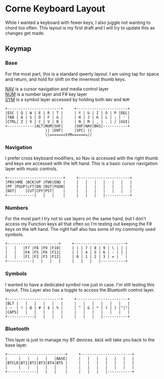 # Corne Keyboard Layout

While I wanted a keyboard with fewer keys, I also juggle not wanting to chord too
often.  This layout is my first draft and I will try to update this as changes
get made.

## Keymap

### Base

For the most part, this is a standard qwerty layout. I am using tap for
space and return, and hold for shift on the innermost thumb keys.

[NAV](#Navigation) is a cursor navigation and media control layer  
[NUM](#Numbers) is a number layer and F# key layer  
[SYM](#Symbols) is a symbol layer accessed by holding both `NAV` and `NUM`

```text
+------------------------+     +-----------------------+
|ESC | Q | W | E | R | T |     | Y | U | I | O | P |DEL|
|TAB | A | S | D | F | G |     | H | J | K | L | ; | ' |
|CTRL| Z | X | C | V | B |     | N | M | , | . | / |GUI|
+------------|ALT|NUM|SHF|     |SHF|NAV|BKS|-----------+
                  || |ENT|     |SPC| ||
                  \\=======SYM=======//
```

### Navigation

I prefer cross keyboard modifiers, so Nav is accessed with the right thumb and 
keys are accessed with the left hand. This is a basic cursor navigation layer
 with music controls.

```text
+-------------------------+     +-----------------------+
|PRV|HME |BCK|UP |FWD|END |     |   |   |   |   |   |   |
|PP |PGUP|LFT|DN |RGT|PGDN|     |   |   |   |   |   |   |
|NXT|    |CUT|CPY|PST|    |     |   |   |   |   |   |   |
+------------|   |   |    |     |   |   |   |-----------+
```


### Numbers

For the most part I try not to use layers on the same hand, but I don't access 
my Function keys all that often so I'm testing out keeping the F# keys on the 
left hand. The right half also has some of my commonly used symbols.

```text
+-----------------------+     +-----------------------+
|   |   |F7 |F8 |F9 |F10|     | ( | 7 | 8 | 9 | \ | ) |
|   |   |F4 |F5 |F6 |F11|     | [ | 4 | 5 | 6 | - | ] |
|   |   |F1 |F2 |F3 |F12|     | 0 | 1 | 2 | 3 | = | ` |
+-----------|   |   |   |     |   |   |   |-----------+
```

### Symbols

I wanted to have a dedicated symbol row just in case.  I'm still testing this 
layout. This Layer also has a toggle to access the Bluetooth control layer.

```text
+------------------------+     +-----------------------+
|BLT |   |   |   |   |   |     |   |   |   |   |   |   |
| ~  | ! | @ | # | $ | % |     | ^ | & | * | ( | ) |"|"|
|CAPS|   |   |   |   |   |     |   |   |   |   |   |   |
+------------|   |   |   |     |   |   |   |-----------+
```

### Bluetooth

This layer is just to manage my BT devices. `BASE` will take you back to the base layer.

```text
+--------------------------+     +-----------------------+
|     |   |   |   |   |BASE|     |   |   |   |   |   |   |
|BTCLR|BT1|BT2|BT3|BT4|BT5 |     |   |   |   |   |   |   |
|     |   |   |   |   |    |     |   |   |   |   |   |   |
+-------------|   |   |    |     |   |   |   |-----------+
```